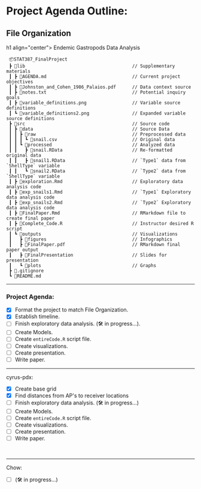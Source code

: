 # Project Agenda Outline:

## File Organization 
h1 align="center"> Endemic Gastropods Data Analysis </h1>

```
 📦STAT387_FinalProject      
 ┣ 📂lib                                        // Supplementary materials
 ┃ ┣ 📄AGENDA.md                                // Current project objectives 
 ┃ ┣ 📄Johnston_and_Cohen_1986_Palaios.pdf      // Data context source
 ┃ ┣ 📄notes.txt                                // Potential inquiry goals
 ┃ ┣ 📄variable_definitions.png                 // Variable source definitions
 ┃ ┗ 📄variable_definitions2.png                // Expanded variable source definitions
 ┣ 📂src                                        // Source code
 ┃ ┣ 📂data                                     // Source Data 
 ┃ ┃ ┣ 📂raw                                    // Preprocessed data
 ┃ ┃ ┃ ┗ 📄snail.csv                            // Original data
 ┃ ┃ ┗ 📂processed                              // Analyzed data
 ┃ ┃   ┣ 📄snail.RData                          // Re-formatted original data 
 ┃ ┃   ┣ 📄snail1.RData                         // `Type1` data from `ShellType` variable 
 ┃ ┃   ┗ 📄snail2.RData                         // `Type2` data from `ShellType` variable 
 ┃ ┣ 📂exploration.Rmd                          // Exploratory data analysis code            
 ┃ ┣ 📂exp_snails1.Rmd                          // `Type1` Exploratory data analysis code
 ┃ ┣ 📂exp_snails2.Rmd                          // `Type2` Exploratory data analysis code
 ┃ ┣ 📄FinalPaper.Rmd                           // RMarkdown file to create final paper
 ┃ ┣ 📄Complete_Code.R                          // Instructor desired R script 
 ┃ ┗ 📄outputs                                  // Visualizations
 ┃   ┣ 📂figures                                // Infographics
 ┃   ┣ 📂FinalPaper.pdf                         // RMarkdown final paper output
 ┃   ┣ 📂FinalPresentation                      // Slides for presentation
 ┃   ┗ 📂plots                                  // Graphs
 ┣ 📄.gitignore                                 
 ┗ 📄README.md
```
---

### Project Agenda:
- [x] Format the project to match File Organization.
- [x] Establish timeline.
- [ ] Finish exploratory data analysis. (🛠️ in progress...).
- [ ] Create Models.
- [ ] Create `entireCode.R` script file.
- [ ] Create visualizations.
- [ ] Create presentation.
- [ ] Write paper.

---

cyrus-pdx:
- [x] Create base grid
- [x] Find distances from AP's to receiver locations
- [ ] Finish exploratory data analysis. (🛠️ in progress...)
- [ ] Create Models.
- [ ] Create `entireCode.R` script file.
- [ ] Create visualizations.
- [ ] Create presentation.
- [ ] Write paper.

</br>

---

Chow:
- [ ] (🛠️ in progress...)
